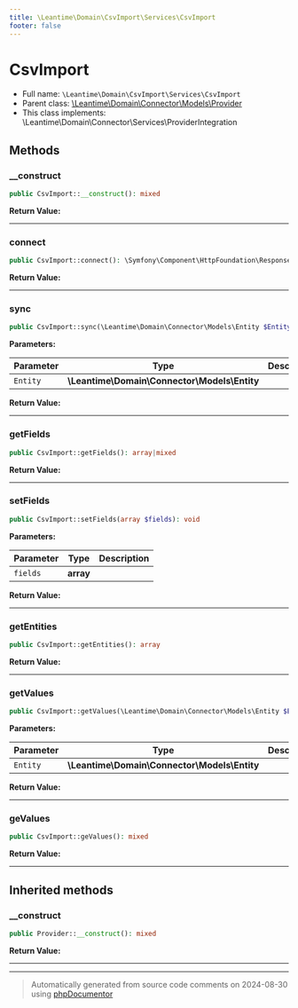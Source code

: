 ```yaml
---
title: \Leantime\Domain\CsvImport\Services\CsvImport
footer: false
---
```


# CsvImport





* Full name: `\Leantime\Domain\CsvImport\Services\CsvImport`
* Parent class: [\Leantime\Domain\Connector\Models\Provider](../../Connector/Models/Provider.md)
* This class implements: \Leantime\Domain\Connector\Services\ProviderIntegration



## Methods

### __construct



```php
public CsvImport::__construct(): mixed
```









**Return Value:**





---
### connect



```php
public CsvImport::connect(): \Symfony\Component\HttpFoundation\Response
```









**Return Value:**





---
### sync



```php
public CsvImport::sync(\Leantime\Domain\Connector\Models\Entity $Entity): true
```








**Parameters:**

| Parameter | Type | Description |
|-----------|------|-------------|
| `Entity` | **\Leantime\Domain\Connector\Models\Entity** |  |


**Return Value:**





---
### getFields



```php
public CsvImport::getFields(): array|mixed
```









**Return Value:**





---
### setFields



```php
public CsvImport::setFields(array $fields): void
```








**Parameters:**

| Parameter | Type | Description |
|-----------|------|-------------|
| `fields` | **array** |  |


**Return Value:**





---
### getEntities



```php
public CsvImport::getEntities(): array
```









**Return Value:**





---
### getValues



```php
public CsvImport::getValues(\Leantime\Domain\Connector\Models\Entity $Entity): void
```








**Parameters:**

| Parameter | Type | Description |
|-----------|------|-------------|
| `Entity` | **\Leantime\Domain\Connector\Models\Entity** |  |


**Return Value:**





---
### geValues



```php
public CsvImport::geValues(): mixed
```









**Return Value:**





---


## Inherited methods

### __construct



```php
public Provider::__construct(): mixed
```









**Return Value:**





---


---
> Automatically generated from source code comments on 2024-08-30 using [phpDocumentor](http://www.phpdoc.org/)
